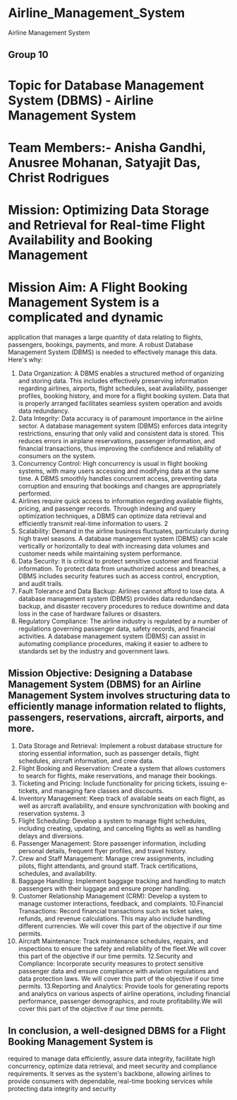 # Airline_Management_System
Airline Management System

## Group 10
# Topic for Database Management System (DBMS) - Airline Management System
# Team Members:- Anisha Gandhi, Anusree Mohanan, Satyajit Das, Christ Rodrigues
#  Mission: Optimizing Data Storage and Retrieval for Real-time Flight Availability and Booking Management
#  Mission Aim: A Flight Booking Management System is a complicated and dynamic
application that manages a large quantity of data relating to flights, passengers,
bookings, payments, and more. A robust Database Management System (DBMS) is
needed to effectively manage this data. Here's why:
1. Data Organization: A DBMS enables a structured method of organizing and
storing data. This includes effectively preserving information regarding airlines,
airports, flight schedules, seat availability, passenger profiles, booking history,
and more for a flight booking system. Data that is properly arranged facilitates
seamless system operation and avoids data redundancy.
2. Data Integrity: Data accuracy is of paramount importance in the airline sector. A
database management system (DBMS) enforces data integrity restrictions,
ensuring that only valid and consistent data is stored. This reduces errors in
airplane reservations, passenger information, and financial transactions, thus
improving the confidence and reliability of consumers on the system.
3. Concurrency Control: High concurrency is usual in flight booking systems, with
many users accessing and modifying data at the same time. A DBMS smoothly
handles concurrent access, preventing data corruption and ensuring that
bookings and changes are appropriately performed.
4. Airlines require quick access to information regarding available flights, pricing,
and passenger records. Through indexing and query optimization techniques, a
DBMS can optimize data retrieval and efficiently transmit real-time information to
users.
2
5. Scalability: Demand in the airline business fluctuates, particularly during high
travel seasons. A database management system (DBMS) can scale vertically or
horizontally to deal with increasing data volumes and customer needs while
maintaining system performance.
6. Data Security: It is critical to protect sensitive customer and financial information.
To protect data from unauthorized access and breaches, a DBMS includes
security features such as access control, encryption, and audit trails.
7. Fault Tolerance and Data Backup: Airlines cannot afford to lose data. A database
management system (DBMS) provides data redundancy, backup, and disaster
recovery procedures to reduce downtime and data loss in the case of hardware
failures or disasters.
8. Regulatory Compliance: The airline industry is regulated by a number of
regulations governing passenger data, safety records, and financial activities. A
database management system (DBMS) can assist in automating compliance
procedures, making it easier to adhere to standards set by the industry and
government laws.
## Mission Objective: Designing a Database Management System (DBMS) for an Airline Management System involves structuring data to efficiently manage information related to flights, passengers, reservations, aircraft, airports, and more.
1. Data Storage and Retrieval: Implement a robust database structure for storing
essential information, such as passenger details, flight schedules, aircraft
information, and crew data.
2. Flight Booking and Reservation: Create a system that allows customers to
search for flights, make reservations, and manage their bookings.
3. Ticketing and Pricing: Include functionality for pricing tickets, issuing e-tickets,
and managing fare classes and discounts.
4. Inventory Management: Keep track of available seats on each flight, as well as
aircraft availability, and ensure synchronization with booking and reservation
systems.
3
5. Flight Scheduling: Develop a system to manage flight schedules, including
creating, updating, and canceling flights as well as handling delays and
diversions.
6. Passenger Management: Store passenger information, including personal
details, frequent flyer profiles, and travel history.
7. Crew and Staff Management: Manage crew assignments, including pilots, flight
attendants, and ground staff. Track certifications, schedules, and availability.
8. Baggage Handling: Implement baggage tracking and handling to match
passengers with their luggage and ensure proper handling.
9. Customer Relationship Management (CRM): Develop a system to manage
customer interactions, feedback, and complaints.
10.Financial Transactions: Record financial transactions such as ticket sales,
refunds, and revenue calculations. This may also include handling different
currencies. We will cover this part of the objective if our time permits.
11. Aircraft Maintenance: Track maintenance schedules, repairs, and inspections to
ensure the safety and reliability of the fleet.We will cover this part of the objective
if our time permits.
12.Security and Compliance: Incorporate security measures to protect sensitive
passenger data and ensure compliance with aviation regulations and data
protection laws. We will cover this part of the objective if our time permits.
13.Reporting and Analytics: Provide tools for generating reports and analytics on
various aspects of airline operations, including financial performance, passenger
demographics, and route profitability.We will cover this part of the objective if our
time permits.

## In conclusion, a well-designed DBMS for a Flight Booking Management System is
required to manage data efficiently, assure data integrity, facilitate high concurrency,
optimize data retrieval, and meet security and compliance requirements. It serves as the
system's backbone, allowing airlines to provide consumers with dependable, real-time
booking services while protecting data integrity and security
